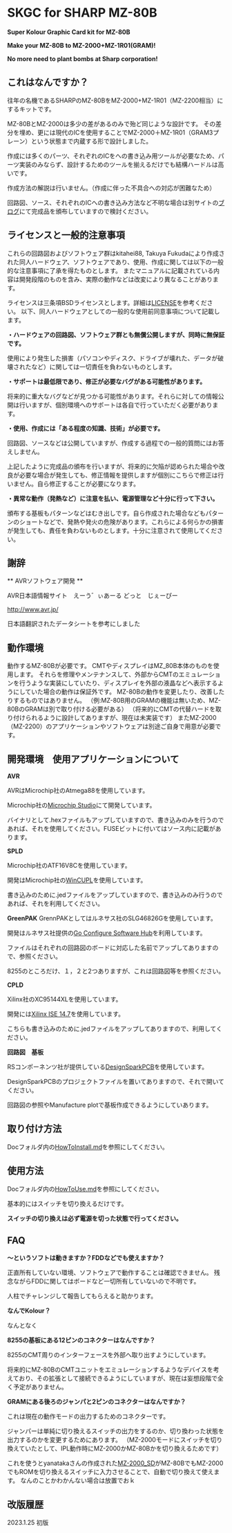# SKGC for SHARP MZ-80B
**Super Kolour Graphic Card kit for MZ-80B**

**Make your MZ-80B to MZ-2000+MZ-1R01(GRAM)!**

**No more need to plant bombs at Sharp corporation!**

## これはなんですか？ ##

往年の名機であるSHARPのMZ-80BをMZ-2000+MZ-1R01（MZ-2200相当）にするキットです。

MZ-80BとMZ-2000は多少の差があるのみで殆ど同じような設計です。
その差分を埋め、更には現代のICを使用することでMZ-2000＋MZ-1R01（GRAM3プレーン）という状態まで内蔵する形で設計しました。

作成には多くのパーツ、それぞれのICをへの書き込み用ツールが必要なため、パーツ実装のみならず、設計するためのツールを揃えるだけでも結構ハードルは高いです。

作成方法の解説は行いません。（作成に伴った不具合への対応が困難なため）

回路図、ソース、それぞれのICへの書き込み方法など不明な場合は別サイトの[ブログ](http://kitahei88.blog.fc2.com/)にて完成品を頒布していますので検討ください。

## ライセンスと一般的注意事項 ##

これらの回路図およびソフトウェア群はkitahei88, Takuya Fukudaにより作成された同人ハードウェア、ソフトウェアであり、使用、作成に関しては以下の一般的な注意事項に了承を得たものとします。
またマニュアルに記載されている内容は開発段階のものを含み、実際の動作などは改変により異なることがあります。

ライセンスは三条項BSDライセンスとします。詳細は[LICENSE](https://github.com/kitahei88/SKGC-for-MZ-80B/blob/main/LICENSE)を参考ください。
以下、同人ハードウェアとしての一般的な使用前同意事項について記載します。

**・ハードウェアの回路図、ソフトウェア群とも無償公開しますが、同時に無保証です。**

使用により発生した損害（パソコンやディスク、ドライブが壊れた、データが破壊されたなど）に関しては一切責任を負わないものとします。


**・サポートは最低限であり、修正が必要なバグがある可能性があります。**

将来的に重大なバグなどが見つかる可能性があります。それらに対しての情報公開は行いますが、個別環境へのサポートは各自で行っていただく必要があります。


**・使用、作成には「ある程度の知識、技術」が必要です。**

回路図、ソースなどは公開していますが、作成する過程での一般的質問にはお答えしません。

上記したように完成品の頒布を行いますが、将来的に欠陥が認められた場合や改良が必要な場合が発生しても、修正情報を提供しますが個別にこちらで修正は行いません。自ら修正することが必要になります。


**・異常な動作（発熱など）に注意を払い、電源管理など十分に行って下さい。**

頒布する基板もパターンなどはむき出しです。自ら作成された場合などもパターンのショートなどで、発熱や発火の危険があります。これらによる何らかの損害が発生しても、責任を負わないものとします。十分に注意されて使用してください。

## 謝辞 ##
** AVRソフトウェア開発 **

AVR日本語情報サイト　えーう゛ぃあーる どっと　じぇーぴー

http://www.avr.jp/

日本語翻訳されたデータシートを参考にしました

## 動作環境 ##
動作するMZ-80Bが必要です。
CMTやディスプレイはMZ_80B本体のものを使用します。
それらを修理やメンテナンスして、外部からCMTのエミュレーションを行うような実装にしていたり、ディスプレイを外部の液晶などへ表示するようにしていた場合の動作は保証外です。
MZ-80Bの動作を変更したり、改善したりするものではありません。
（例:MZ-80B用のGRAMの機能は無いため、MZ-80BのGRAMは別で取り付ける必要がある）
（将来的にCMTの代替ハードを取り付けられるように設計してありますが、現在は未実装です）
またMZ-2000（MZ-2200）のアプリケーションやソフトウェアは別途ご自身で用意が必要です。

## 開発環境　使用アプリケーションについて ##

**AVR**

AVRはMicrochip社のAtmega88を使用しています。

Microchip社の[Microchip Studio](https://www.microchip.com/en-us/tools-resources/develop/microchip-studio)にて開発しています。

バイナリとして.hexファイルもアップしていますので、書き込みのみを行うのであれば、それを使用してください。FUSEビットに付いてはソース内に記載があります。

**SPLD**

Microchip社のATF16V8Cを使用しています。

開発はMicrochip社の[WinCUPL](https://www.microchip.com/en-us/products/fpgas-and-plds/spld-cplds/pld-design-resources)を使用しています。

書き込みのために.jedファイルをアップしていますので、書き込みのみ行うのであれば、それを利用してください。

**GreenPAK**
GrennPAKとしてはルネサス社のSLG46826Gを使用しています。

開発はルネサス社提供の[Go Configure Software Hub](https://www.renesas.com/jp/ja/software-tool/go-configure-software-hub)を利用しています。

ファイルはそれぞれの回路図のボードに対応した名前でアップしてありますので、参照ください。

8255のところだけ、１，２と2つありますが、これは回路図等を参照ください。

**CPLD**

Xilinx社のXC95144XLを使用しています。

開発には[Xilinx ISE 14.7](https://japan.xilinx.com/products/design-tools/ise-design-suite/ise-webpack.html)を使用しています。

こちらも書き込みのために.jedファイルをアップしてありますので、利用してください。

**回路図　基板**

RSコンポーネンツ社が提供している[DesignSparkPCB](https://www.rs-online.com/designspark/pcb-software-jp)を使用しています。

DesignSparkPCBのプロジェクトファイルを置いてありますので、それで開いてください。

回路図の参照やManufacture plotで基板作成できるようにしていあります。


## 取り付け方法 ##
Docフォルダ内の[HowToInstall.md](./Doc/HowToInstall.md)を参照にしてください。

## 使用方法 ##
Docフォルダ内の[HowToUse.md](./Doc/HowToUse.md)を参照にしてください。

基本的にはスイッチを切り換えるだけです。

**スイッチの切り換えは必ず電源を切った状態で行ってください。**


## FAQ ##
**〜というソフトは動きますか？FDDなどでも使えますか？**

正直所有していない環境、ソフトウェアで動作することは確認できません。
残念ながらFDDに関してはボードなど一切所有していないので不明です。

人柱でチャレンジして報告してもらえると助かります。

**なんでKolour？**

なんとなく

**8255の基板にある12ピンのコネクターはなんですか？**

8255のCMT周りのインターフェースを外部へ取り出すようにしています。

将来的にMZ-80BのCMTユニットをエミュレーションするようなデバイスを考えており、その拡張として接続できるようにしていますが、現在は妄想段階で全く予定がありません。

**GRAMにある後ろのジャンパと2ピンのコネクターはなんですか？**

これは現在の動作モードの出力するためのコネクターです。

ジャンパーは単純に切り換えるスイッチの出力をするのか、切り換わった状態を出力するのかを変更するためにあります。
（MZ-2000モードにスイッチを切り換えていたとして、IPL動作時にMZ-2000かMZ-80Bかを切り換えるためです）

これを使うとyanatakaさんの作成された[MZ-2000_SD](https://github.com/yanataka60/MZ-2000_SD)がMZ-80BでもMZ-2000でもROMを切り換えるスイッチに入力させることで、自動で切り換えて使えます。
なんのことかわかんない場合は放置でおｋ

## 改版履歴 ##
2023.1.25
初版
